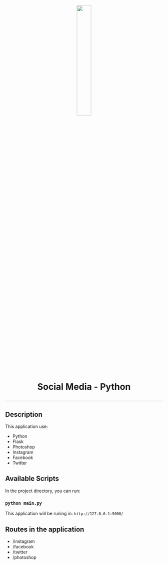 <h1 align="center">
<img src="https://www.pngall.com/wp-content/uploads/5/Python-PNG-File.png" alt="" width="30%" />
  
Social Media - Python
</h1>

<hr>

## Description

This application use:
- Python
- Flask
- Photoshop
- Instagram
- Facebook
- Twitter

## Available Scripts

In the project directory, you can run:

### `python main.py`

This application will be runing in: `http://127.0.0.1:5000/`

## Routes in the application
- /instagram
- /facebook
- /twitter
- /photoshop
